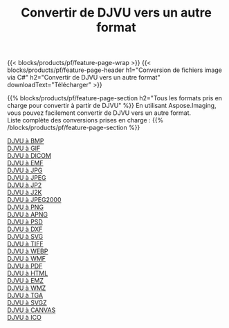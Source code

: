 ﻿---
title: Convertir de DJVU vers un autre format 
weight: 3920
url: /fr/java/conversion/from/djvu 
lang: fr
langdirlevel: 2
locales: zh-hans,ja,it,ru,de,es,fr,nl,id,lt,pl,pt,vi,tr,ko,zh-hant,ar,hi,th,sv,cs,uk,he
description: En utilisant Aspose.Imaging, vous pouvez facilement convertir de DJVU vers un autre format
---

{{< blocks/products/pf/feature-page-wrap >}}
{{< blocks/products/pf/feature-page-header h1="Conversion de fichiers image via C#" h2="Convertir de DJVU vers un autre format" downloadText="Télécharger" >}}


{{% blocks/products/pf/feature-page-section  h2="Tous les formats pris en charge pour convertir à partir de DJVU" %}}
En utilisant Aspose.Imaging, vous pouvez facilement convertir de DJVU vers un autre format.
<br/>
Liste complète des conversions prises en charge :
{{% /blocks/products/pf/feature-page-section %}}
<div class="container-fluid productfamilypage bg-gray">
    <div class="convertypes bg-gray agp-content section">
        <div class="container">
		<div class="row other-converters">
		    <div class='col-md-2 other-converter remove-lp remove-rp'><a href="/imaging/fr/java/conversion/djvu-to-bmp" >DJVU à BMP</a></div><div class='col-md-2 other-converter remove-lp remove-rp'><a href="/imaging/fr/java/conversion/djvu-to-gif" >DJVU à GIF</a></div><div class='col-md-2 other-converter remove-lp remove-rp'><a href="/imaging/fr/java/conversion/djvu-to-dicom" >DJVU à DICOM</a></div><div class='col-md-2 other-converter remove-lp remove-rp'><a href="/imaging/fr/java/conversion/djvu-to-emf" >DJVU à EMF</a></div><div class='col-md-2 other-converter remove-lp remove-rp'><a href="/imaging/fr/java/conversion/djvu-to-jpg" >DJVU à JPG</a></div><div class='col-md-2 other-converter remove-lp remove-rp'><a href="/imaging/fr/java/conversion/djvu-to-jpeg" >DJVU à JPEG</a></div><div class='col-md-2 other-converter remove-lp remove-rp'><a href="/imaging/fr/java/conversion/djvu-to-jp2" >DJVU à JP2</a></div><div class='col-md-2 other-converter remove-lp remove-rp'><a href="/imaging/fr/java/conversion/djvu-to-j2k" >DJVU à J2K</a></div><div class='col-md-2 other-converter remove-lp remove-rp'><a href="/imaging/fr/java/conversion/djvu-to-jpeg2000" >DJVU à JPEG2000</a></div><div class='col-md-2 other-converter remove-lp remove-rp'><a href="/imaging/fr/java/conversion/djvu-to-png" >DJVU à PNG</a></div><div class='col-md-2 other-converter remove-lp remove-rp'><a href="/imaging/fr/java/conversion/djvu-to-apng" >DJVU à APNG</a></div><div class='col-md-2 other-converter remove-lp remove-rp'><a href="/imaging/fr/java/conversion/djvu-to-psd" >DJVU à PSD</a></div><div class='col-md-2 other-converter remove-lp remove-rp'><a href="/imaging/fr/java/conversion/djvu-to-dxf" >DJVU à DXF</a></div><div class='col-md-2 other-converter remove-lp remove-rp'><a href="/imaging/fr/java/conversion/djvu-to-svg" >DJVU à SVG</a></div><div class='col-md-2 other-converter remove-lp remove-rp'><a href="/imaging/fr/java/conversion/djvu-to-tiff" >DJVU à TIFF</a></div><div class='col-md-2 other-converter remove-lp remove-rp'><a href="/imaging/fr/java/conversion/djvu-to-webp" >DJVU à WEBP</a></div><div class='col-md-2 other-converter remove-lp remove-rp'><a href="/imaging/fr/java/conversion/djvu-to-wmf" >DJVU à WMF</a></div><div class='col-md-2 other-converter remove-lp remove-rp'><a href="/imaging/fr/java/conversion/djvu-to-pdf" >DJVU à PDF</a></div><div class='col-md-2 other-converter remove-lp remove-rp'><a href="/imaging/fr/java/conversion/djvu-to-html" >DJVU à HTML</a></div><div class='col-md-2 other-converter remove-lp remove-rp'><a href="/imaging/fr/java/conversion/djvu-to-emz" >DJVU à EMZ</a></div><div class='col-md-2 other-converter remove-lp remove-rp'><a href="/imaging/fr/java/conversion/djvu-to-wmz" >DJVU à WMZ</a></div><div class='col-md-2 other-converter remove-lp remove-rp'><a href="/imaging/fr/java/conversion/djvu-to-tga" >DJVU à TGA</a></div><div class='col-md-2 other-converter remove-lp remove-rp'><a href="/imaging/fr/java/conversion/djvu-to-svgz" >DJVU à SVGZ</a></div><div class='col-md-2 other-converter remove-lp remove-rp'><a href="/imaging/fr/java/conversion/djvu-to-canvas" >DJVU à CANVAS</a></div><div class='col-md-2 other-converter remove-lp remove-rp'><a href="/imaging/fr/java/conversion/djvu-to-ico" >DJVU à ICO</a></div>
                </div>
        </div>
    </div>
</div>
<br/>

